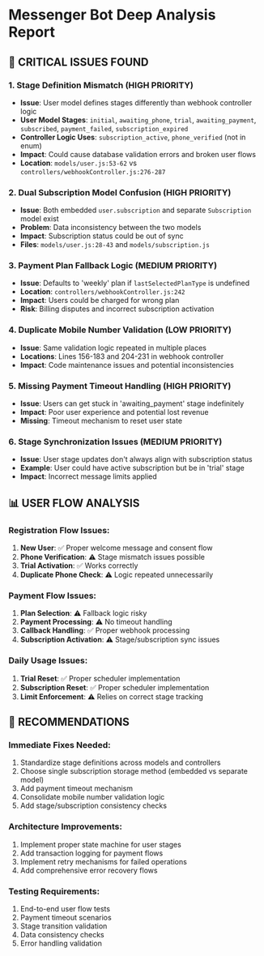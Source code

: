 # Messenger Bot Deep Analysis Report

## 🚨 CRITICAL ISSUES FOUND

### 1. **Stage Definition Mismatch (HIGH PRIORITY)**
- **Issue**: User model defines stages differently than webhook controller logic
- **User Model Stages**: `initial`, `awaiting_phone`, `trial`, `awaiting_payment`, `subscribed`, `payment_failed`, `subscription_expired`
- **Controller Logic Uses**: `subscription_active`, `phone_verified` (not in enum)
- **Impact**: Could cause database validation errors and broken user flows
- **Location**: `models/user.js:53-62` vs `controllers/webhookController.js:276-287`

### 2. **Dual Subscription Model Confusion (HIGH PRIORITY)**
- **Issue**: Both embedded `user.subscription` and separate `Subscription` model exist
- **Problem**: Data inconsistency between the two models
- **Impact**: Subscription status could be out of sync
- **Files**: `models/user.js:28-43` and `models/subscription.js`

### 3. **Payment Plan Fallback Logic (MEDIUM PRIORITY)**
- **Issue**: Defaults to 'weekly' plan if `lastSelectedPlanType` is undefined
- **Location**: `controllers/webhookController.js:242`
- **Impact**: Users could be charged for wrong plan
- **Risk**: Billing disputes and incorrect subscription activation

### 4. **Duplicate Mobile Number Validation (LOW PRIORITY)**
- **Issue**: Same validation logic repeated in multiple places
- **Locations**: Lines 156-183 and 204-231 in webhook controller
- **Impact**: Code maintenance issues and potential inconsistencies

### 5. **Missing Payment Timeout Handling (HIGH PRIORITY)**
- **Issue**: Users can get stuck in 'awaiting_payment' stage indefinitely
- **Impact**: Poor user experience and potential lost revenue
- **Missing**: Timeout mechanism to reset user state

### 6. **Stage Synchronization Issues (MEDIUM PRIORITY)**
- **Issue**: User stage updates don't always align with subscription status
- **Example**: User could have active subscription but be in 'trial' stage
- **Impact**: Incorrect message limits applied

## 📊 USER FLOW ANALYSIS

### Registration Flow Issues:
1. **New User**: ✅ Proper welcome message and consent flow
2. **Phone Verification**: ⚠️ Stage mismatch issues possible
3. **Trial Activation**: ✅ Works correctly
4. **Duplicate Phone Check**: ⚠️ Logic repeated unnecessarily

### Payment Flow Issues:
1. **Plan Selection**: ⚠️ Fallback logic risky
2. **Payment Processing**: ⚠️ No timeout handling
3. **Callback Handling**: ✅ Proper webhook processing
4. **Subscription Activation**: ⚠️ Stage/subscription sync issues

### Daily Usage Issues:
1. **Trial Reset**: ✅ Proper scheduler implementation
2. **Subscription Reset**: ✅ Proper scheduler implementation
3. **Limit Enforcement**: ⚠️ Relies on correct stage tracking

## 🔧 RECOMMENDATIONS

### Immediate Fixes Needed:
1. Standardize stage definitions across models and controllers
2. Choose single subscription storage method (embedded vs separate model)
3. Add payment timeout mechanism
4. Consolidate mobile number validation logic
5. Add stage/subscription consistency checks

### Architecture Improvements:
1. Implement proper state machine for user stages
2. Add transaction logging for payment flows
3. Implement retry mechanisms for failed operations
4. Add comprehensive error recovery flows

### Testing Requirements:
1. End-to-end user flow tests
2. Payment timeout scenarios
3. Stage transition validation
4. Data consistency checks
5. Error handling validation